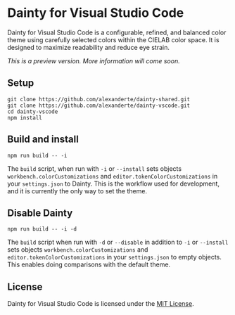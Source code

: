 # Dainty for Visual Studio Code

Dainty for Visual Studio Code is a configurable, refined, and balanced color theme using carefully selected colors within the CIELAB color space. It is designed to maximize readability and reduce eye strain.

_This is a preview version. More information will come soon._

## Setup

    git clone https://github.com/alexanderte/dainty-shared.git
    git clone https://github.com/alexanderte/dainty-vscode.git
    cd dainty-vscode
    npm install

## Build and install

    npm run build -- -i

The `build` script, when run with `-i` or `--install` sets objects `workbench.colorCustomizations` and `editor.tokenColorCustomizations` in your `settings.json` to Dainty. This is the workflow used for development, and it is currently the only way to set the theme.

## Disable Dainty

    npm run build -- -i -d

The `build` script when run with `-d` or `--disable` in addition to `-i` or `--install` sets objects `workbench.colorCustomizations` and `editor.tokenColorCustomizations` in your `settings.json` to empty objects. This enables doing comparisons with the default theme.

## License

Dainty for Visual Studio Code is licensed under the [MIT License](https://github.com/alexanderte/dainty-vscode/blob/master/license.md).
